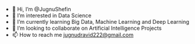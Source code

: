- 👋 Hi, I’m @JugnuShefin
- 👀 I’m interested in Data Science
- 🌱 I’m currently learning Big Data, Machine Learning and Deep Learning
- 💞️ I’m looking to collaborate on Artificial Intelligence Projects
- 📫 How to reach me jugnudravid222@gmail.com

<!---
JugnuShefin/JugnuShefin is a ✨ special ✨ repository because its `README.md` (this file) appears on your GitHub profile.
You can click the Preview link to take a look at your changes.
--->
